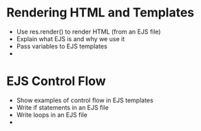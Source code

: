# Rendering HTML and Templates

* Use res.render() to render HTML (from an EJS file)
* Explain what EJS is and why we use it
* Pass variables to EJS templates
* 

# EJS Control Flow

* Show examples of control flow in EJS templates
* Write if statements in an EJS file
* Write loops in an EJS file
* 